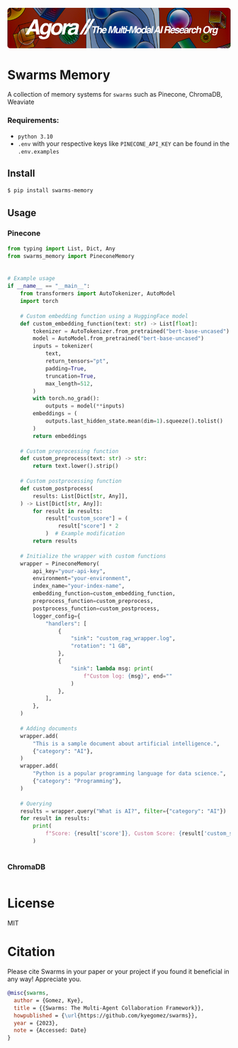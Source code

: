 [![Multi-Modality](agorabanner.png)](https://discord.gg/qUtxnK2NMf)


# Swarms Memory
A collection of memory systems for `swarms` such as Pinecone, ChromaDB, Weaviate


### Requirements:
- `python 3.10` 
- `.env` with your respective keys like `PINECONE_API_KEY` can be found in the `.env.examples`

## Install
```bash
$ pip install swarms-memory
```


## Usage

### Pinecone
```python
from typing import List, Dict, Any
from swarms_memory import PineconeMemory


# Example usage
if __name__ == "__main__":
    from transformers import AutoTokenizer, AutoModel
    import torch

    # Custom embedding function using a HuggingFace model
    def custom_embedding_function(text: str) -> List[float]:
        tokenizer = AutoTokenizer.from_pretrained("bert-base-uncased")
        model = AutoModel.from_pretrained("bert-base-uncased")
        inputs = tokenizer(
            text,
            return_tensors="pt",
            padding=True,
            truncation=True,
            max_length=512,
        )
        with torch.no_grad():
            outputs = model(**inputs)
        embeddings = (
            outputs.last_hidden_state.mean(dim=1).squeeze().tolist()
        )
        return embeddings

    # Custom preprocessing function
    def custom_preprocess(text: str) -> str:
        return text.lower().strip()

    # Custom postprocessing function
    def custom_postprocess(
        results: List[Dict[str, Any]],
    ) -> List[Dict[str, Any]]:
        for result in results:
            result["custom_score"] = (
                result["score"] * 2
            )  # Example modification
        return results

    # Initialize the wrapper with custom functions
    wrapper = PineconeMemory(
        api_key="your-api-key",
        environment="your-environment",
        index_name="your-index-name",
        embedding_function=custom_embedding_function,
        preprocess_function=custom_preprocess,
        postprocess_function=custom_postprocess,
        logger_config={
            "handlers": [
                {
                    "sink": "custom_rag_wrapper.log",
                    "rotation": "1 GB",
                },
                {
                    "sink": lambda msg: print(
                        f"Custom log: {msg}", end=""
                    )
                },
            ],
        },
    )

    # Adding documents
    wrapper.add(
        "This is a sample document about artificial intelligence.",
        {"category": "AI"},
    )
    wrapper.add(
        "Python is a popular programming language for data science.",
        {"category": "Programming"},
    )

    # Querying
    results = wrapper.query("What is AI?", filter={"category": "AI"})
    for result in results:
        print(
            f"Score: {result['score']}, Custom Score: {result['custom_score']}, Text: {result['metadata']['text']}"
        )



```


### ChromaDB
```

```


# License
MIT


# Citation
Please cite Swarms in your paper or your project if you found it beneficial in any way! Appreciate you.

```bibtex
@misc{swarms,
  author = {Gomez, Kye},
  title = {{Swarms: The Multi-Agent Collaboration Framework}},
  howpublished = {\url{https://github.com/kyegomez/swarms}},
  year = {2023},
  note = {Accessed: Date}
}
```

